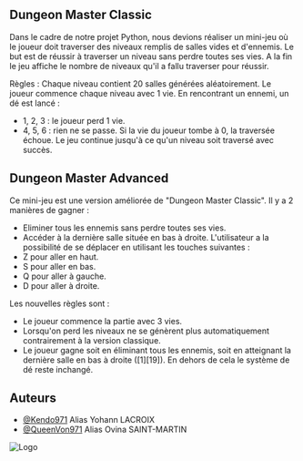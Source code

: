 ## Dungeon Master Classic

Dans le cadre de notre projet Python, nous devions réaliser un mini-jeu où le joueur doit traverser des niveaux remplis de salles vides et d'ennemis. Le but est de réussir à traverser un niveau sans perdre toutes ses vies. A la fin le jeu affiche le nombre de niveaux qu'il a fallu traverser pour réussir.

Règles :
Chaque niveau contient 20 salles générées aléatoirement.
Le joueur commence chaque niveau avec 1 vie.
En rencontrant un ennemi, un dé est lancé :
- 1, 2, 3 : le joueur perd 1 vie.
- 4, 5, 6 : rien ne se passe.
Si la vie du joueur tombe à 0, la traversée échoue.
Le jeu continue jusqu'à ce qu'un niveau soit traversé avec succès.

## Dungeon Master Advanced

Ce mini-jeu est une version améliorée de "Dungeon Master Classic". Il y a 2 manières de gagner :
- Eliminer tous les ennemis sans perdre toutes ses vies.
- Accéder à la dernière salle située en bas à droite.
L'utilisateur a la possibilité de se déplacer en utilisant les touches suivantes :
- Z pour aller en haut.
- S pour aller en bas.
- Q pour aller à gauche.
- D pour aller à droite.

Les nouvelles règles sont :
- Le joueur commence la partie avec 3 vies.
- Lorsqu'on perd les niveaux ne se génèrent plus automatiquement contrairement à la version classique.
- Le joueur gagne soit en éliminant tous les ennemis, soit en atteignant la dernière salle en bas à droite ([1][19]).
En dehors de cela le système de dé reste inchangé.


## Auteurs

- [@Kendo971](https://www.github.com/Kendo971) Alias Yohann LACROIX
- [@QueenVon971](https://www.github.com/QueenVon971)  Alias Ovina SAINT-MARTIN


![Logo](https://sarcdprodstrapi.blob.core.windows.net/strapi-media/assets/logo_epsi_8b6f0271b8.png)

